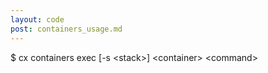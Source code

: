 ```yaml
---
layout: code
post: containers_usage.md
---
```



$ cx containers exec [-s &lt;stack&gt;] &lt;container&gt; &lt;command&gt;
